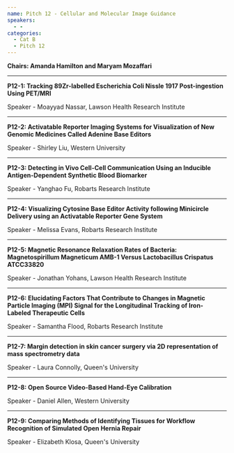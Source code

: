 ```yaml
---
name: Pitch 12 - Cellular and Molecular Image Guidance
speakers:
  - -
categories:
  - Cat B
  - Pitch 12
---
```


**Chairs: Amanda Hamilton and Maryam Mozaffari**

_____________________________________________________

**P12-1: Tracking 89Zr-labelled Escherichia Coli Nissle 1917
Post-ingestion Using PET/MRI**

Speaker - Moayyad Nassar, Lawson Health Research Institute

_____________________________________________________

**P12-2: Activatable Reporter Imaging Systems for
Visualization of New Genomic Medicines Called Adenine
Base Editors**

Speaker - Shirley Liu, Western University

_____________________________________________________

**P12-3: Detecting in Vivo Cell-Cell Communication Using
an Inducible Antigen-Dependent Synthetic Blood
Biomarker**

Speaker - Yanghao Fu, Robarts Research Institute

_____________________________________________________

**P12-4: Visualizing Cytosine Base Editor Activity following
Minicircle Delivery using an Activatable Reporter Gene
System**

Speaker - Melissa Evans, Robarts Research Institute

_____________________________________________________

**P12-5: Magnetic Resonance Relaxation Rates of Bacteria:
Magnetospirillum Magneticum AMB-1 Versus
Lactobacillus Crispatus ATCC33820**

Speaker - Jonathan Yohans, Lawson Health Research Institute

_____________________________________________________

**P12-6: Elucidating Factors That Contribute to Changes in
Magnetic Particle Imaging (MPI) Signal for the
Longitudinal Tracking of Iron-Labeled Therapeutic Cells**

Speaker - Samantha Flood, Robarts Research Institute

_____________________________________________________

**P12-7: Margin detection in skin cancer surgery via 2D
representation of mass spectrometry data**

Speaker - Laura Connolly, Queen's University

_____________________________________________________

**P12-8: Open Source Video-Based Hand-Eye Calibration**

Speaker - Daniel Allen, Western University

_____________________________________________________

**P12-9: Comparing Methods of Identifying Tissues for
Workflow Recognition of Simulated Open Hernia Repair**

Speaker - Elizabeth Klosa, Queen's University

